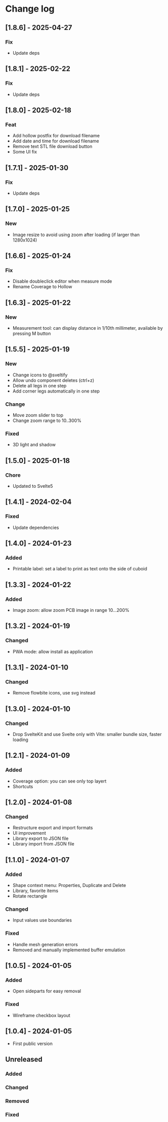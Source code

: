 # Change log

## [1.8.6] - 2025-04-27

### Fix

- Update deps

## [1.8.1] - 2025-02-22

### Fix

- Update deps

## [1.8.0] - 2025-02-18

### Feat

- Add hollow postfix for download filename
- Add date and time for download filename
- Remove text STL file download button
- Some UI fix

## [1.7.1] - 2025-01-30

### Fix

- Update deps

## [1.7.0] - 2025-01-25

### New

- Image resize to avoid using zoom after loading (if larger than 1280x1024)

## [1.6.6] - 2025-01-24

### Fix

- Disable doubleclick editor when measure mode
- Rename Coverage to Hollow

## [1.6.3] - 2025-01-22

### New

- Measurement tool: can display distance in 1/10th millimeter, available by pressing M button

## [1.5.5] - 2025-01-19

### New

- Change icons to @sveltify
- Allow undo component deletes (ctrl+z)
- Delete all legs in one step
- Add corner legs automatically in one step

### Change

- Move zoom slider to top
- Change zoom range to 10..300%

### Fixed

- 3D light and shadow

## [1.5.0] - 2025-01-18

### Chore

- Updated to Svelte5

## [1.4.1] - 2024-02-04

### Fixed

- Update dependencies

## [1.4.0] - 2024-01-23

### Added

- Printable label: set a label to print as text onto the side of cuboid

## [1.3.3] - 2024-01-22

### Added

- Image zoom: allow zoom PCB image in range 10...200%

## [1.3.2] - 2024-01-19

### Changed

- PWA mode: allow install as application

## [1.3.1] - 2024-01-10

### Changed

- Remove flowbite icons, use svg instead

## [1.3.0] - 2024-01-10

### Changed

- Drop SvelteKit and use Svelte only with Vite: smaller bundle size, faster loading

## [1.2.1] - 2024-01-09

### Added

- Coverage option: you can see only top layert
- Shortcuts

## [1.2.0] - 2024-01-08

### Changed

- Restructure export and import formats
- UI improvement
- Library export to JSON file
- Library import from JSON file

## [1.1.0] - 2024-01-07

### Added

- Shape context menu: Properties, Duplicate and Delete
- Library, favorite items
- Rotate rectangle

### Changed

- Input values use boundaries

### Fixed

- Handle mesh generation errors
- Removed and manually implemented buffer emulation

## [1.0.5] - 2024-01-05

### Added

- Open sideparts for easy removal

### Fixed

- Wireframe checkbox layout

## [1.0.4] - 2024-01-05

- First public version

## Unreleased

### Added

### Changed

### Removed

### Fixed
